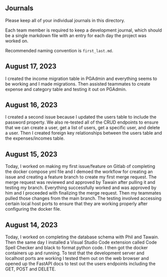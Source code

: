 ## Journals

Please keep all of your individual journals in this directory.

Each team member is required to keep a development journal, which should be a single markdown file with an entry for each day the project was worked on.

Recommended naming convention is `first_last.md`.

## August 17, 2023
I created the income migration table in PGAdmin and everything seems to be working and I made migrations. Then assisted teammates to create expense and category table and testing it out on PGAdmin.

## August 16, 2023

I created a second issue because I updated the users table to include the password property. We also re-tested all of the CRUD endpoints to ensure that we can create a user, get a list of users, get a specific user, and delete a user. Then I created foreign key relationships between the users table and the expenses/incomes table.

## August 15, 2023
Today, I worked on making my first issue/feature on Gitlab of completing the docker compose yml file and I demoed the workflow for creating an issue and creating a feature branch to create my first merge request. The merge request was reviewed and approved by
Tawain after pulling it and testing my branch. Everything successfully worked and was approved by him and I proceeded with finalizing the merge request. Then my teammates pulled those changes from the main branch. The testing involved accessing certain
local host ports to ensure that they are working properly after configuring the docker file.


## August 14, 2023

Today, I worked on completing the database schema with Phil and Tawain. Then the same day I installed a Visual Studio Code
extension called Code Spell Checker and black to format python code. I then got the docker containers up and running. To test
that the development server and localhost ports are working I tested them out on the web browser and opened up the FastAPI docs
to test out the users endpoints including the GET, POST and DELETE.
